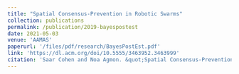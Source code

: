```yaml
---
title: "Spatial Consensus-Prevention in Robotic Swarms"
collection: publications
permalink: /publication/2019-bayespostest
date: 2021-05-03
venue: 'AAMAS'
paperurl: '/files/pdf/research/BayesPostEst.pdf'
link: 'https://dl.acm.org/doi/10.5555/3463952.3463999'
citation: 'Saar Cohen and Noa Agmon. &quot;Spatial Consensus-Prevention in Robotic Swarms.&quot; <i>In AAMAS'21: Proceedings of the 20th International Conference on Autonomous Agents and Multiagent Systems</i>, 2021.'
---
```

